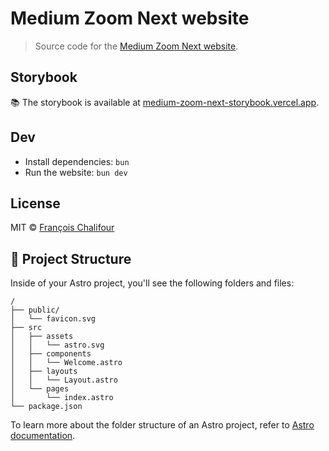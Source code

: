 # Medium Zoom Next website

> Source code for the [Medium Zoom Next website](https://medium-zoom-next.vercel.app).

## Storybook

📚 The storybook is available at [medium-zoom-next-storybook.vercel.app](https://medium-zoom-next-storybook.vercel.app/).

## Dev

* Install dependencies: `bun`
* Run the website: `bun dev`

## License

MIT © [François Chalifour](https://francoischalifour.com)

## 🚀 Project Structure

Inside of your Astro project, you'll see the following folders and files:

```text
/
├── public/
│   └── favicon.svg
├── src
│   ├── assets
│   │   └── astro.svg
│   ├── components
│   │   └── Welcome.astro
│   ├── layouts
│   │   └── Layout.astro
│   └── pages
│       └── index.astro
└── package.json
```

To learn more about the folder structure of an Astro project, refer to [Astro documentation](https://docs.astro.build).
